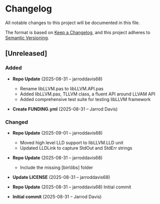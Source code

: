 # Changelog

All notable changes to this project will be documented in this file.

The format is based on [Keep a Changelog](https://keepachangelog.com/en/1.0.0/),
and this project adheres to [Semantic Versioning](https://semver.org/spec/v2.0.0.html).

## [Unreleased]

### Added
- **Repo Update** (2025-08-31 – jarroddavis68)
  - Rename libLLVM.pas to libLLVM.API.pas
  - Added libLLVM.pas, TLLVM class,  a fluent API around LLVAM API
  - Added comprehensive test suite for testing libLLVM framework

- **Create FUNDING.yml** (2025-08-31 – Jarrod Davis)


### Changed
- **Repo Update** (2025-09-01 – jarroddavis68)
  - Moved high level LLD support to libLLVM.LLD unit
  - Updated LLDLink to capture StdOut and StdErr strings

- **Repo Update** (2025-08-31 – jarroddavis68)
  - Include the missing [bin\libs] folder

- **Update LICENSE** (2025-08-31 – jarroddavis68)

- **Repo Update** (2025-08-31 – jarroddavis68)
  Initial commit

- **Initial commit** (2025-08-31 – Jarrod Davis)

